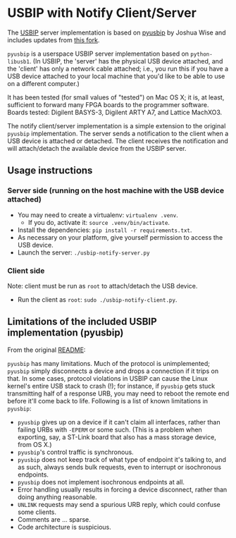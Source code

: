 # USBIP with Notify Client/Server

The [USBIP](https://docs.kernel.org/usb/usbip_protocol.html) server implementation is based on [pyusbip](https://github.com/jwise/pyusbip) by Joshua Wise and includes updates from [this fork](https://github.com/tumayt/pyusbip).

`pyusbip` is a userspace USBIP server implementation based on `python-libusb1`. (In USBIP, the 'server' has the physical USB device attached, and the 'client' has only a network cable attached; i.e., you run this if you have a USB device attached to your local machine that you'd like to be able to use on a different computer.)

It has been tested (for small values of "tested") on Mac OS X; it is, at least, sufficient to forward many FPGA boards to the programmer software. Boards tested: Digilent BASYS-3, Digilent ARTY A7, and Lattice MachXO3.

The notify client/server implementation is a simple extension to the original `pyusbip` implementation. The server sends a notification to the client when a USB device is attached or detached. The client receives the notification and will attach/detach the available device from the USBIP server.

## Usage instructions

### Server side (running on the host machine with the USB device attached)

* You may need to create a virtualenv: `virtualenv .venv`.
  * If you do, activate it: `source .venv/bin/activate`.
* Install the dependencies: `pip install -r requirements.txt`.
* As necessary on your platform, give yourself permission to access the USB device.
* Launch the server: `./usbip-notify-server.py`

### Client side

Note: client must be run as `root` to attach/detach the USB device.

* Run the client as `root`: `sudo ./usbip-notify-client.py`.

## Limitations of the included USBIP implementation (pyusbip)

From the original [README](https://github.com/jwise/pyusbip/blob/master/README.md):

`pyusbip` has many limitations.  Much of the protocol is unimplemented; `pyusbip` simply disconnects a device and drops a connection if it trips on that.  In some cases, protocol violations in USBIP can cause the Linux kernel's entire USB stack to crash (!); for instance, if `pyusbip` gets stuck transmitting half of a response URB, you may need to reboot the remote end before it'll come back to life.  Following is a list of known limitations in `pyusbip`:

* `pyusbip` gives up on a device if it can't claim all interfaces, rather than failing URBs with `-EPERM` or some such.  (This is a problem when exporting, say, a ST-Link board that also has a mass storage device, from OS X.)
* `pyusbip`'s control traffic is synchronous.
* `pyusbip` does not keep track of what type of endpoint it's talking to, and as such, always sends bulk requests, even to interrupt or isochronous endpoints.
* `pyusbip` does not implement isochronous endpoints at all.
* Error handling usually results in forcing a device disconnect, rather than doing anything reasonable.
* `UNLINK` requests may send a spurious URB reply, which could confuse some clients.
* Comments are ... sparse.
* Code architecture is suspicious.
